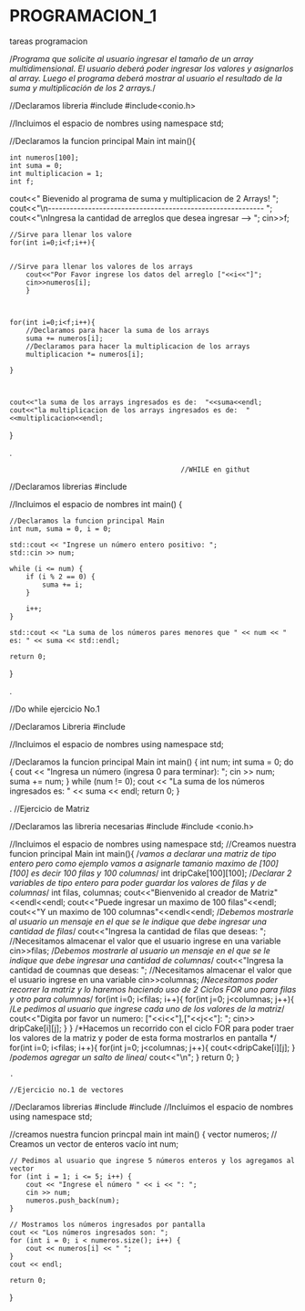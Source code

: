 # PROGRAMACION_1
tareas programacion 

/*Programa que solicite al usuario ingresar el tamaño de un array multidimensional. 
El usuario deberá poder ingresar los valores y asignarlos al array. 
Luego el programa deberá mostrar al usuario el resultado de la suma y multiplicación de los 2 arrays.*/

//Declaramos libreria
#include<iostream>
#include<conio.h>

//Incluimos el espacio de nombres
using namespace std;

//Declaramos la funcion principal Main
int main(){
	
	int numeros[100];
	int suma = 0;
	int multiplicacion = 1;
	int f;
	
cout<<" Bievenido al programa de suma y multiplicacion de 2 Arrays!  ";	
cout<<"\n-----------------------------------------------------------  ";	
cout<<"\nIngresa la cantidad de arreglos que desea ingresar -->  ";
cin>>f;
	
	//Sirve para llenar los valore
	for(int i=0;i<f;i++){	
	
	
	//Sirve para llenar los valores de los arrays
		cout<<"Por Favor ingrese los datos del arreglo ["<<i<<"]";
		cin>>numeros[i];
		}
	
	

	for(int i=0;i<f;i++){
		//Declaramos para hacer la suma de los arrays
		suma += numeros[i];
		//Declaramos para hacer la multiplicacion de los arrays
		multiplicacion *= numeros[i];
		
	}
	
	
	
	cout<<"la suma de los arrays ingresados es de:  "<<suma<<endl;
	cout<<"la multiplicacion de los arrays ingresados es de:  "<<multiplicacion<<endl;
}

.									  

											  //WHILE en githut

//Declaramos librerias
#include <iostream>

//Incluimos el espacio de nombres
int main() {
	
	//Declaramos la funcion principal Main
    int num, suma = 0, i = 0;
    
    std::cout << "Ingrese un número entero positivo: ";
    std::cin >> num;
    
    while (i <= num) {
        if (i % 2 == 0) {
            suma += i;
        }
        
        i++;
    }
    
    std::cout << "La suma de los números pares menores que " << num << " es: " << suma << std::endl;
    
    return 0;
}
												   
.
												   
//Do while ejercicio No.1

//Declaramos Libreria
#include <iostream>

//Incluimos el espacio de nombres
using namespace std;

//Declaramos la funcion principal Main
int main() {
    int num;
    int suma = 0;
    do {
        cout << "Ingresa un número (ingresa 0 para terminar): ";
        cin >> num;
        suma += num;
    } while (num != 0);
    cout << "La suma de los números ingresados es: " << suma << endl;
    return 0;
}

.
	//Ejercicio de Matriz 

//Declaramos las libreria necesarias 
#include <iostream>
#include <conio.h>

//Incluimos el espacio de nombres 
using namespace std;
//Creamos nuestra funcion principal Main 
int main(){
/*vamos a declarar una matriz de tipo entero pero como ejemplo vamos a 
asignarle 
tamanio maximo de [100][100] es decir 100 filas y 100 columnas*/
int dripCake[100][100];
/*Declarar 2 variables de tipo entero para poder guardar los valores de filas
y de columnas*/
int filas, columnas;
cout<<"Bienvenido al creador de Matriz"<<endl<<endl;
cout<<"Puede ingresar un maximo de 100 filas"<<endl;
cout<<"Y un maximo de 100 columnas"<<endl<<endl;
/*Debemos mostrarle al usuario un mensaje en el que se le indique que debe 
ingresar 
una cantidad de filas*/
cout<<"Ingresa la cantidad de filas que deseas:  ";
//Necesitamos almacenar el valor que el usuario ingrese en una variable
cin>>filas;
/*Debemos mostrarle al usuario un mensaje en el que se le indique que debe 
ingresar 
una cantidad de columnas*/
cout<<"Ingresa la cantidad de coumnas que deseas:  ";
//Necesitamos almacenar el valor que el usuario ingrese en una variable
cin>>columnas;
/*Necesitamos poder recorrer la matriz
y lo haremos haciendo uso de 2 Ciclos FOR uno para filas y otro para 
columnas*/
for(int i=0; i<filas; i++){
for(int j=0; j<columnas; j++){
/*Le pedimos al usuario que ingrese cada uno de los valores de la
matriz*/
cout<<"Digita por favor un numero:   ["<<i<<"],["<<j<<"]:  ";
cin>> dripCake[i][j];
}
}
/*Hacemos un recorrido con el ciclo FOR para poder traer los valores de la 
matriz
y poder de esta forma mostrarlos en pantalla */
for(int i=0; i<filas; i++){
for(int j=0; j<columnas; j++){
cout<<dripCake[i][j];
}
/*podemos agregar un salto de linea*/
cout<<"\n";
}
return 0;
}

	
	.
	
	//Ejercicio no.1 de vectores

//Declaramos librerias
#include <iostream>
#include <vector>
//Incluimos el espacio de nombres
using namespace std;

//creamos nuestra funcion princpal main
int main() {
    vector<int> numeros; // Creamos un vector de enteros vacío
    int num;

    // Pedimos al usuario que ingrese 5 números enteros y los agregamos al vector
    for (int i = 1; i <= 5; i++) {
        cout << "Ingrese el número " << i << ": ";
        cin >> num;
        numeros.push_back(num);
    }

    // Mostramos los números ingresados por pantalla
    cout << "Los números ingresados son: ";
    for (int i = 0; i < numeros.size(); i++) {
        cout << numeros[i] << " ";
    }
    cout << endl;

    return 0;
}
